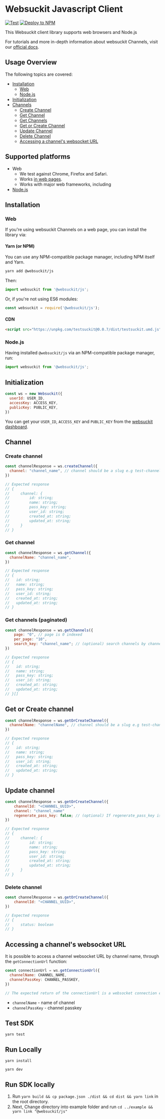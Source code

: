 # Websuckit Javascript Client

[![Test](https://github.com/WebSuckIt/web-suck-it-js/actions/workflows/test.yml/badge.svg)](https://github.com/WebSuckIt/web-suck-it-js/actions/workflows/test.yml)
[![Deploy to NPM](https://github.com/WebSuckIt/web-suck-it-js/actions/workflows/deploy.yml/badge.svg)](https://github.com/WebSuckIt/web-suck-it-js/actions/workflows/deploy.yml)

This Websuckit client library supports web browsers and Node.js

For tutorials and more in-depth information about websuckit Channels, visit
our [official docs](https://doc.websuckit.com/javascript_quick_start).

## Usage Overview

The following topics are covered:

* [Installation](https://github.com/WebSuckIt/web-suck-it-js#installation)
  * [Web](https://github.com/WebSuckIt/web-suck-it-js#web)
  * [Node.js](https://github.com/WebSuckIt/web-suck-it-js#web)
* [Initialization](https://github.com/websuckit/web-suck-it-js#initialization)
* [Channels](https://github.com/WebSuckIt/web-suck-it-js#channel)
  * [Create Channel](https://github.com/WebSuckIt/web-suck-it-js#channel)
  * [Get Channel](https://github.com/WebSuckIt/web-suck-it-js#channel)
  * [Get Channels](https://github.com/WebSuckIt/web-suck-it-js#get-channels-paginated)
  * [Get or Create Channel](https://github.com/WebSuckIt/web-suck-it-js#get-or-create-channel)
  * [Update Channel](https://github.com/WebSuckIt/web-suck-it-js#update-channel)
  * [Delete Channel](https://github.com/WebSuckIt/web-suck-it-js#delete-channel)
  * [Accessing a channel's websocket URL](https://github.com/WebSuckIt/web-suck-it-js#accessing-a-channels-websocket-url)
## Supported platforms

* Web
  * We test against Chrome, Firefox and Safari.
  * Works [in web pages](https://github.com/WebSuckIt/web-suck-it-js#accessing-a-channels-websocket-url).
  * Works with major web frameworks, including
* [Node.js](https://github.com/WebSuckIt/web-suck-it-js#accessing-a-channels-websocket-url)

## Installation

### Web

If you're using websuckit Channels on a web page, you can install the library via:

#### Yarn (or NPM)

You can use any NPM-compatible package manager, including NPM itself and Yarn.

```bash
yarn add @websuckit/js
```

Then:

```javascript
import websuckit from '@websuckit/js';
```

Or, if you're not using ES6 modules:

```javascript
const websuckit = require('@websuckit/js');
```

#### CDN

```html
<script src="https://unpkg.com/testsuckit@0.0.7/dist/testsuckit.umd.js"></script>
```

### Node.js

Having installed `@websuckit/js` via an NPM-compatible package manager, run:

```javascript
import websuckit from '@websuckit/js';
```

## Initialization

```js
const ws = new Websuckit({
  userId: USER_ID,
  accessKey: ACCESS_KEY,
  publicKey: PUBLIC_KEY,
})
```


You can get your `USER_ID`, `ACCESS_KEY` and `PUBLIC_KEY` from the [websuckit dashboard](https://websuckit.com/api-keys).

## Channel

### Create channel

```js
const channelResponse = ws.createChannel({
  channel: "channel_name", // channel should be a slug e.g test-channel
})

// Expected response
// {
//     channel: {
//         id: string;
//         name: string;
//         pass_key: string;
//         user_id: string;
//         created_at: string;
//         updated_at: string;
//     }
// }
```

### Get channel

```js
const channelResponse = ws.getChannel({
  channelName: "channel_name",
})

// Expected response
// {
//   id: string;
//   name: string;
//   pass_key: string;
//   user_id: string;
//   created_at: string;
//   updated_at: string;
// }
```

### Get channels (paginated)

```js
const channelResponse = ws.getChannels({
    page: "0", // page is 0 indexed
    per_page: "10",
    search_key: "channel_name"; // (optional) search channels by channel name
})

// Expected response
// {
//   id: string;
//   name: string;
//   pass_key: string;
//   user_id: string;
//   created_at: string;
//   updated_at: string;
// }[]
```


## Get or Create channel

```js
const channelResponse = ws.getOrCreateChannel({
  channelName: "channelName", // channel should be a slug e.g test-channel
})

// Expected response
// {
//   id: string;
//   name: string;
//   pass_key: string;
//   user_id: string;
//   created_at: string;
//   updated_at: string;
// }
```

## Update channel

```js
const channelResponse = ws.getOrCreateChannel({
    channelId: "<CHANNEL_UUID>",
    channel: "channel_name"
    regenerate_pass_key: false; // (optional) If regenerate_pass_key is true the channel passkey will be regenerated
})

// Expected response
// {
//     channel: {
//         id: string;
//         name: string;
//         pass_key: string;
//         user_id: string;
//         created_at: string;
//         updated_at: string;
//     }
// }
```

### Delete channel

```js
const channelResponse = ws.getOrCreateChannel({
    channelId: "<CHANNEL_UUID>",
})

// Expected response
// {
//     status: boolean
// }
```


## Accessing a channel's websocket URL

It is possible to access a channel websocket URL by channel name, through the `getConnectionUrl` function:

```js
const connectionUrl = ws.getConnectionUrl({
  channelName: CHANNEL_NAME,
  channelPassKey: CHANNEL_PASSKEY,
})

// The expected return of the connectionUrl is a websocket connection e.g wss://backend.websuckit.com/e762eaad-397b-4af8-9376-a8eff2731966/bright/{encrypted_token}
```

* `channelName` - name of channel
* `channelPassKey` - channel passkey

## Test SDK

`yarn test`

## Run Locally

`yarn install`

`yarn dev`

## Run SDK locally

1. Run  `yarn build && cp package.json ./dist && cd dist && yarn link` in the root directory.
2. Next, Change directory into example folder and run `cd ../example && yarn link "@websuckit/js"`


